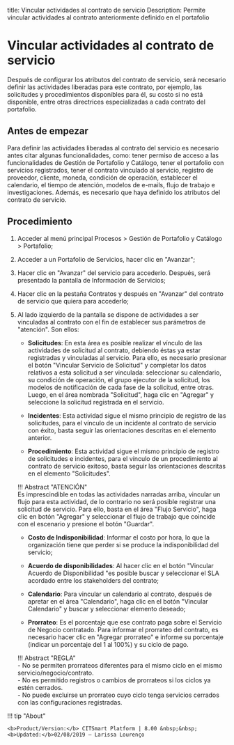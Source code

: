 title: Vincular actividades al contrato de servicio
Description: Permite vincular actividades al contrato anteriormente definido en el portafolio
# Vincular actividades al contrato de servicio

Después de configurar los atributos del contrato de servicio, será necesario definir las actividades liberadas para este contrato, por ejemplo, las solicitudes y procedimientos disponibles para él, su costo si no está disponible, entre otras directrices especializadas a cada contrato del portafolio.

Antes de empezar
----------------

Para definir las actividades liberadas al contrato del servicio es necesario antes
citar algunas funcionalidades, como: tener permiso de acceso a las
funcionalidades de Gestión de Portafolio y Catálogo, tener el portafolio con
servicios registrados, tener el contrato vinculado al servicio, registro de
proveedor, cliente, moneda, condición de operación, establecer el calendario, el tiempo
de atención, modelos de e-mails, flujo de trabajo e investigaciones. Además, 
es necesario que haya definido los atributos del contrato de servicio.

Procedimiento
------------

1.  Acceder al menú principal Procesos \>
    Gestión de Portafolio y Catálogo \> Portafolio;

2.  Acceder a un Portafolio de Servicios, hacer clic en "Avanzar";

3.  Hacer clic en "Avanzar" del servicio para accederlo. Después, será
    presentado la pantalla de Información de Servicios;

4.  Hacer clic en la pestaña Contratos y después en "Avanzar" del contrato de servicio
    que quiera para accederlo;

5.  Al lado izquierdo de la pantalla se dispone de actividades a ser vinculadas al 
    contrato con el fin de establecer sus parámetros de "atención". Son ellos:

    -  **Solicitudes**: En esta área es posible realizar el vínculo de las actividades
         de solicitud al contrato, debiendo éstas ya estar registradas y 
         vinculadas al servicio. Para ello, es necesario presionar el botón 
         "Vincular Servicio de Solicitud" y completar los datos relativos a esta 
         solicitud a ser vinculada: seleccionar su calendario, su condición de
         operación, el grupo ejecutor de la solicitud, los modelos de notificación de
         cada fase de la solicitud, entre otras. Luego, en el área nombrada 
         "Solicitud", haga clic en "Agregar" y seleccione la solicitud registrada en el servicio.

    -  **Incidentes**: Esta actividad sigue el mismo principio de registro de 
         las solicitudes, para el vínculo de un incidente al contrato de servicio 
         con éxito, basta seguir las orientaciones descritas en el elemento anterior.

    -  **Procedimiento**: Esta actividad sigue el mismo principio de registro de 
         solicitudes e incidentes, para el vínculo de un procedimiento al contrato 
         de servicio exitoso, basta seguir las orientaciones descritas en el elemento "Solicitudes".

    !!! Abstract "ATENCIÓN"  
        Es imprescindible en todas las actividades narradas arriba, vincular un flujo 
        para esta actividad, de lo contrario no será posible registrar una solicitud de 
        servicio. Para ello, basta en el área "Flujo Servicio", haga clic en botón "Agregar" 
        y seleccionar el flujo de trabajo que coincide con el escenario y presione el botón "Guardar".  

     -  **Costo de Indisponibilidad**: Informar el costo por hora, lo que 
          la organización tiene que perder si se produce la indisponibilidad del servicio;

    -  **Acuerdo de disponibilidades**: Al hacer clic en el botón "Vincular Acuerdo de
         Disponibilidad "es posible buscar y seleccionar el SLA acordado entre los 
         stakeholders del contrato;

    -  **Calendario**: Para vincular un calendario al contrato, después de apretar en el área 
        "Calendario", haga clic en el botón "Vincular Calendario" y buscar y seleccionar 
        elemento deseado;

    -  **Prorrateo**: Es el porcentaje que ese contrato paga sobre el Servicio de 
         Negocio contratado. Para informar el prorrateo del contrato, es necesario 
         hacer clic en "Agregar prorrateo" e informe su porcentaje (indicar un 
         porcentaje del 1 al 100%) y su ciclo de pago.

    !!! Abstract "REGLA"  
        - No se permiten prorrateos diferentes para el mismo ciclo en el mismo 
          servicio/negocio/contrato.  
        - No es permitido registros o cambios de prorrateos si los ciclos ya estén cerrados.  
        - No puede excluirse un prorrateo cuyo ciclo tenga servicios cerrados con las
        configuraciones registradas.  
       
!!! tip "About"

    <b>Product/Version:</b> CITSmart Platform | 8.00 &nbsp;&nbsp;
    <b>Updated:</b>02/08/2019 – Larissa Lourenço

